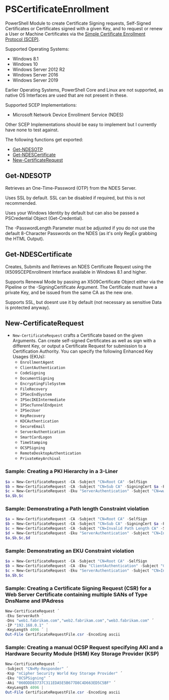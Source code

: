 # PSCertificateEnrollment

PowerShell Module to create Certificate Signing requests, Self-Signed Certificates or Certificates signed with a given Key, and to request or renew a User or Machine Certificates via the [Simple Certificate Enrollment Protocol (SCEP)](https://tools.ietf.org/html/draft-nourse-scep-23).

Supported Operating Systems:

* Windows 8.1
* Windows 10
* Windows Server 2012 R2
* Windows Server 2016
* Windows Server 2019

Earlier Operating Systems, PowerShell Core and Linux are not supported, as native OS Interfaces are used that are not present in these.

Supported SCEP Implementations:

* Microsoft Network Device Enrollment Service (NDES)

Other SCEP Implementations should be easy to implement but I currently have none to test against.

The following functions get exported:
* [Get-NDESOTP](docs/Get-NDESOTP.md)
* [Get-NDESCertificate](docs/Get-NDESCertificate.md)
* [New-CertificateRequest](docs/New-CertificateRequest.md)

## Get-NDESOTP
Retrieves an One-Time-Password (OTP) from the NDES Server.

Uses SSL by default. SSL can be disabled if required, but this is not recommended.

Uses your Windows Identity by default but can also be passed a PSCredential Object (Get-Credential).

The -PasswordLength Parameter must be adjusted if you do not use the default 8-Character Passwords on the NDES (as it's only RegEx grabbing the HTML Output).

## Get-NDESCertificate
Creates, Submits and Retrieves an NDES Certificate Request using the IX509SCEPEnrollment Interface available in Windows 8.1 and higher.

Supports Renewal Mode by passing an X509Certificate Object either via the Pipeline or the -SigningCertificate Argument. The Certificate must have a private Key, and be issued from the same CA as the new one.

Supports SSL, but doesnt use it by default (not necessary as sensitive Data is protected anyway).

## New-CertificateRequest

* `New-CertificateRequest` crafts a Certificate based on the given Arguments. Can create self-signed Certificates as well as sign with a different Key, or output a Certificate Request for submission to a Certification Authority. You can specify the following Enhanced Key Usages (EKUs):
  * `EnrollmentAgent`
  * `ClientAuthentication`
  * `CodeSigning`
  * `DocumentSigning`
  * `EncryptingFileSystem`
  * `FileRecovery`
  * `IPSecEndSystem`
  * `IPSecIKEIntermediate`
  * `IPSecTunnelEndpoint`
  * `IPSecUser`
  * `KeyRecovery`
  * `KDCAuthentication`
  * `SecureEmail`
  * `ServerAuthentication`
  * `SmartCardLogon`
  * `TimeStamping`
  * `OCSPSigning`
  * `RemoteDesktopAuthentication`
  * `PrivateKeyArchival`

### Sample: Creating a PKI Hierarchy in a 3-Liner

```powershell
$a = New-CertificateRequest -CA -Subject "CN=Root CA" -SelfSign
$b = New-CertificateRequest -CA -Subject "CN=Sub CA" -SigningCert $a -PathLength 0
$c = New-CertificateRequest -Eku "ServerAuthentication" -Subject "CN=www.demo.org" -Dns "www.demo.org" -SigningCert $b
$a,$b,$c
```

### Sample: Demonstrating a Path length Constraint violation

```powershell
$a = New-CertificateRequest -CA -Subject "CN=Root CA" -SelfSign
$b = New-CertificateRequest -CA -Subject "CN=Sub CA" -SigningCert $a -PathLength 0
$c = New-CertificateRequest -CA -Subject "CN=Invalid Path Length CA" -SigningCert $b
$d = New-CertificateRequest -Eku "ServerAuthentication" -Subject "CN=Invalid Path Length Certificate" -Dns "www.demo.org" -SigningCert $c
$a,$b,$c,$d
```

### Sample: Demonstrating an EKU Constraint violation

```powershell
$a = New-CertificateRequest -CA -Subject "CN=Root CA" -SelfSign
$b = New-CertificateRequest -CA -Eku "ClientAuthentication" -Subject "CN=Sub CA 1" -SigningCert $a
$c = New-CertificateRequest -Eku "ServerAuthentication" -Subject "CN=Invalid EKU Certificate" -Dns "www.demo.org" -SigningCert $b
$a,$b,$c
```

### Sample: Creating a Certificate Signing Request (CSR) for a Web Server Certificate containing multiple SANs of Type DnsName and IPAdress

```powershell
New-CertificateRequest ´
-Eku ServerAuth ´
-Dns "web1.fabrikam.com","web2.fabrikam.com","web3.fabrikam.com" ´
-IP "192.168.0.1" ´
-KeyLength 4096 ´ |
Out-File CertificateRequestFile.csr -Encoding ascii
```

### Sample: Creating a manual OCSP Request specifying AKI and a Hardware Security Module (HSM) Key Storage Provider (KSP)

```powershell
New-CertificateRequest ´
-Subject "CN=My-Responder" ´
-Ksp "nCipher Security World Key Storage Provider" ´
-Eku "OCSPSigning" ´
-Aki "060DDD83737C311EDA5E5B677D8C4D663ED5C5BF" ´
-KeyLength 4096 |
Out-File CertificateRequestFile.csr -Encoding ascii
```